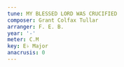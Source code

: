 ```yaml
---
tune: MY BLESSED LORD WAS CRUCIFIED
composer: Grant Colfax Tullar
arranger: F. E. B.
year: '-'
meter: C.M
key: E♭ Major
anacrusis: 0
---
```

